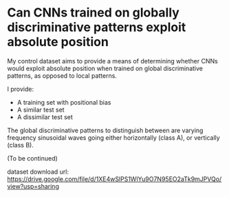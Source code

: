 # Can CNNs trained on globally discriminative patterns exploit absolute position

My control dataset aims to provide a means of determining whether CNNs would exploit absolute position when trained on global discriminative patterns, as opposed to local patterns.

I provide:
- A training set with positional bias
- A similar test set
- A dissimilar test set

The global discriminative patterns to distinguish between are varying frequency sinusoidal waves going either horizontally (class A), or vertically (class B).

(To be continued)

dataset download url: https://drive.google.com/file/d/1XE4wSlPS1WlYu9O7N95EO2aTk9mJPVQo/view?usp=sharing
